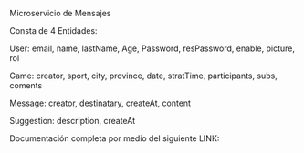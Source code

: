Microservicio de Mensajes

Consta de 4 Entidades:

User: email, name, lastName, Age, Password, resPassword, enable, picture, rol

Game: creator, sport, city, province, date, stratTime, participants, subs, coments

Message: creator, destinatary, createAt, content

Suggestion: description, createAt


Documentación completa por medio del siguiente LINK:

